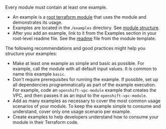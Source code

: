 Every module must contain at least one example.

- An example is a [root terraform module](https://www.terraform.io/language/modules#the-root-module) that uses the module and demonstrates its usage.
- Examples are located in the `/examples` directory. See [module structure](module-structure.md).
- After you add an example, link to it from the Examples section in your root-level readme file. See the [readme](https://github.com/terraform-ibm-modules/terraform-ibm-module-template#examples) file from the module template.

The following recommendations and good practices might help you structure your examples:

- Make at least one example as simple and basic as possible. For example, call the module with all default input values.
    It is common to name this example `basic`.
- Don't require prerequisites for running the example. If possible, set up all dependencies programmatically as part of the example execution. For example, code an `openshift-vpc-module` example that creates the VPC, and then passes it as an input to the `openshift-vpc-module`.
- Add as many examples as necessary to cover the most common usage scenarios of your module. To keep the example simple to consume and understand, cover only one usage scenario per example.
- Create examples to help developers understand how to consume your module in their Terraform code.
